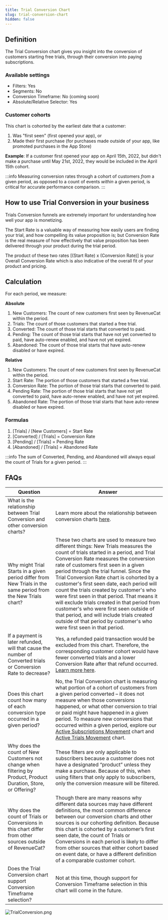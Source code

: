 ```yaml
---
title: Trial Conversion Chart
slug: trial-conversion-chart
hidden: false
---
```


## Definition

The Trial Conversion chart gives you insight into the conversion of customers starting free trials, through their conversion into paying subscriptions.

### Available settings

- Filters: Yes
- Segments: No
- Conversion Timeframe: No (coming soon)
- Absolute/Relative Selector: Yes

### Customer cohorts

This chart is cohorted by the earliest date that a customer:

1. Was "first seen" (first opened your app), or
2. Made their first purchase (for purchases made outside of your app, like promoted purchases in the App Store)

**Example**: If a customer first opened your app on April 15th, 2022, but didn't make a purchase until May 21st, 2022, they would be included in the April 15th cohort.

:::info
Measuring conversion rates through a cohort of customers _from_ a given period, as opposed to a count of events _within_ a given period, is critical for accurate performance comparison.
:::

## How to use Trial Conversion in your business

Trials Conversion funnels are extremely important for understanding how well your app is monetizing.

The Start Rate is a valuable way of measuring how easily users are finding your trial, and how compelling its value proposition is; but Conversion Rate is the real measure of how effectively that value proposition has been delivered through your product during the trial period.

The product of these two rates [(Start Rate) x (Conversion Rate)] is your Overall Conversion Rate which is also indicative of the overall fit of your product and pricing.

## Calculation

For each period, we measure:

**Absolute**

1. New Customers: The count of new customers first seen by RevenueCat within the period.
2. Trials: The count of those customers that started a free trial.
3. Converted: The count of those trial starts that converted to paid.
4. Pending: The count of those trial starts that have not yet converted to paid, have auto-renew enabled, and have not yet expired.
5. Abandoned: The count of those trial starts that have auto-renew disabled or have expired.

**Relative**

1. New Customers: The count of new customers first seen by RevenueCat within the period.
2. Start Rate: The portion of those customers that started a free trial.
3. Conversion Rate: The portion of those trial starts that converted to paid.
4. Pending Rate: The portion of those trial starts that have not yet converted to paid, have auto-renew enabled, and have not yet expired.
5. Abandoned Rate: The portion of those trial starts that have auto-renew disabled or have expired.

### Formulas

1. [Trials] / [New Customers] = Start Rate
2. [Converted] / [Trials] = Conversion Rate
3. [Pending] / [Trials] = Pending Rate
4. [Abandoned] / [Trials] = Abandoned Rate

:::info
The sum of Converted, Pending, and Abandoned will always equal the count of Trials for a given period.
:::

## FAQs

| Question                                                                                                        | Answer                                                                                                                                                                                                                                                                                                                                                                                                                                                                                                                                                                                                                                                          |
| --------------------------------------------------------------------------------------------------------------- | --------------------------------------------------------------------------------------------------------------------------------------------------------------------------------------------------------------------------------------------------------------------------------------------------------------------------------------------------------------------------------------------------------------------------------------------------------------------------------------------------------------------------------------------------------------------------------------------------------------------------------------------------------------- |
| What is the relationship between Trial Conversion and other conversion charts?                                  | Learn more about the relationship between conversion charts [here](/dashboard-and-metrics/charts#understanding-conversion-rates).                                                                                                                                                                                                                                                                                                                                                                                                                                                                                                                               |
| Why might Trial Starts in a given period differ from New Trials in the same period from the New Trials chart?   | These two charts are used to measure two different things: New Trials measures the count of trials started in a period, and Trial Conversion Rate measures the conversion rate of customers first seen in a given period through the trial funnel. Since the Trial Conversion Rate chart is cohorted by a customer's first seen date, each period will count the trials created by customer's who were first seen in that period. That means it will exclude trials created in that period from customer's who were first seen outside of that period, and will include trials created outside of that period by customer's who were first seen in that period. |
| If a payment is later refunded, will that cause the number of Converted trials or Conversion Rate to decrease?  | Yes, a refunded paid transaction would be excluded from this chart. Therefore, the corresponding customer cohort would have fewer converted trials and a lower Conversion Rate after that refund occurred. [Learn more here](/dashboard-and-metrics/charts/refund-rate-chart).                                                                                                                                                                                                                                                                                                                                                                                  |
| Does this chart count how many of each conversion type occurred in a given period?                              | No, the Trial Conversion chart is measuring what portion of a cohort of customers from a given period converted – it does not measure when those conversions happened, or what other conversion to trial or paid might have happened in a given period. To measure new conversions that occurred within a given period, explore our [Active Subscriptions Movement](/dashboard-and-metrics/charts/active-subscriptions-movement-chart) chart and [Active Trials Movement](/dashboard-and-metrics/charts/active-trials-chart) chart.                                                                                                                             |
| Why does the count of New Customers not change when filtering by Product, Product Duration, Store, or Offering? | These filters are only applicable to subscribers because a customer does not have a designated “product” unless they make a purchase. Because of this, when using filters that only apply to subscribers, only the conversion measure will be filtered.                                                                                                                                                                                                                                                                                                                                                                                                         |
| Why does the count of Trials or Conversions in this chart differ from other sources outside of RevenueCat?      | Though there are many reasons why different data sources may have different definitions, the most common difference between our conversion charts and other sources is our cohorting definition. Because this chart is cohorted by a customer’s first seen date, the count of Trials or Conversions in each period is likely to differ from other sources that either cohort based on event date, or have a different definition of a comparable customer cohort.                                                                                                                                                                                               |
| Does the Trial Conversion chart support Conversion Timeframe selection?                                         | Not at this time, though support for Conversion Timeframe selection in this chart will come in the future.                                                                                                                                                                                                                                                                                                                                                                                                                                                                                                                                                      |

![](/images/bdf3068-TrialConversion_da5d9a8f0243a975544f59512def95aa.png "TrialConversion.png")
